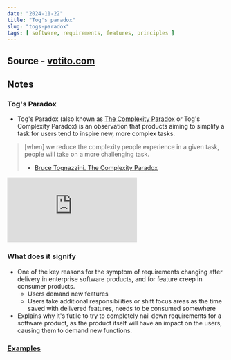 ```yaml
---
date: "2024-11-22"
title: "Tog's paradox"
slug: "togs-paradox"
tags: [ software, requirements, features, principles ]
---
```




## Source - [votito.com][1]

## Notes

### Tog's Paradox
* Tog's Paradox (also known as [The Complexity Paradox][2] or Tog's Complexity Paradox) is an observation that products aiming to simplify a task for users tend to inspire new, more complex tasks.
> [when] we reduce the complexity people experience in a given task, people will take on a more challenging task.
> - [Bruce Tognazzini, The Complexity Paradox][2]

![Tog's Paradox Example Illustration][2]

### What does it signify
* One of the key reasons for the symptom of requirements changing after delivery in enterprise software products, and for feature creep in consumer products.
  * Users demand new features
  * Users take additional responsibilities or shift focus areas as the time saved with delivered features, needs to be consumed somewhere
* Explains why it's futile to try to completely nail down requirements for a software product, as the product itself will have an impact on the users, causing them to demand new functions.

### [Examples][4]



   [1]: https://www.votito.com/methods/togs-paradox/
   [2]: https://www.asktog.com/columns/011complexity.html
   [3]: https://www.votito.com/assets/20241005/togs-paradox.webp
   [4]: https://www.votito.com/methods/togs-paradox/#examples-of-togs-paradox
